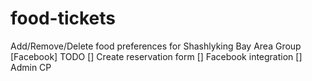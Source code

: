 food-tickets
============

Add/Remove/Delete food preferences for Shashlyking Bay Area Group [Facebook] 
TODO
[] Create reservation form
[] Facebook integration
[] Admin CP
